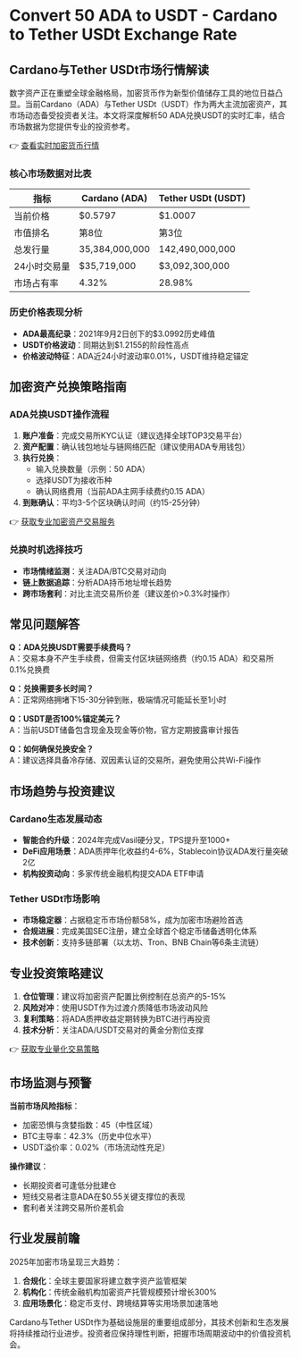 # Convert 50 ADA to USDT - Cardano to Tether USDt Exchange Rate

## Cardano与Tether USDt市场行情解读

数字资产正在重塑全球金融格局，加密货币作为新型价值储存工具的地位日益凸显。当前Cardano（ADA）与Tether USDt（USDT）作为两大主流加密资产，其市场动态备受投资者关注。本文将深度解析50 ADA兑换USDT的实时汇率，结合市场数据为您提供专业的投资参考。

👉 [查看实时加密货币行情](https://bit.ly/okx_welcome)

### 核心市场数据对比表

| 指标                | Cardano (ADA)           | Tether USDt (USDT)       |
|---------------------|-------------------------|--------------------------|
| 当前价格            | $0.5797                | $1.0007                 |
| 市值排名            | 第8位                  | 第3位                   |
| 总发行量            | 35,384,000,000          | 142,490,000,000         |
| 24小时交易量        | $35,719,000             | $3,092,300,000          |
| 市场占有率          | 4.32%                   | 28.98%                  |

### 历史价格表现分析

- **ADA最高纪录**：2021年9月2日创下的$3.0992历史峰值
- **USDT价格波动**：同期达到$1.2155的阶段性高点
- **价格波动特征**：ADA近24小时波动率0.01%，USDT维持稳定锚定

## 加密资产兑换策略指南

### ADA兑换USDT操作流程

1. **账户准备**：完成交易所KYC认证（建议选择全球TOP3交易平台）
2. **资产配置**：确认钱包地址与链网络匹配（建议使用ADA专用钱包）
3. **执行兑换**：
   - 输入兑换数量（示例：50 ADA）
   - 选择USDT为接收币种
   - 确认网络费用（当前ADA主网手续费约0.15 ADA）
4. **到账确认**：平均3-5个区块确认时间（约15-25分钟）

👉 [获取专业加密资产交易服务](https://bit.ly/okx_welcome)

### 兑换时机选择技巧

- **市场情绪监测**：关注ADA/BTC交易对动向
- **链上数据追踪**：分析ADA持币地址增长趋势
- **跨市场套利**：对比主流交易所价差（建议差价>0.3%时操作）

## 常见问题解答

**Q：ADA兑换USDT需要手续费吗？**  
A：交易本身不产生手续费，但需支付区块链网络费（约0.15 ADA）和交易所0.1%兑换费

**Q：兑换需要多长时间？**  
A：正常网络拥堵下15-30分钟到账，极端情况可能延长至1小时

**Q：USDT是否100%锚定美元？**  
A：当前USDT储备包含现金及现金等价物，官方定期披露审计报告

**Q：如何确保兑换安全？**  
A：建议选择具备冷存储、双因素认证的交易所，避免使用公共Wi-Fi操作

## 市场趋势与投资建议

### Cardano生态发展动态

- **智能合约升级**：2024年完成Vasil硬分叉，TPS提升至1000+
- **DeFi应用场景**：ADA质押年化收益约4-6%，Stablecoin协议ADA发行量突破2亿
- **机构投资动向**：多家传统金融机构提交ADA ETF申请

### Tether USDt市场影响

- **市场稳定器**：占据稳定币市场份额58%，成为加密市场避险首选
- **合规进展**：完成美国SEC注册，建立全球首个稳定币储备透明化体系
- **技术创新**：支持多链部署（以太坊、Tron、BNB Chain等6条主流链）

## 专业投资策略建议

1. **仓位管理**：建议将加密资产配置比例控制在总资产的5-15%
2. **风险对冲**：使用USDT作为过渡介质降低市场波动风险
3. **复利策略**：将ADA质押收益定期转换为BTC进行再投资
4. **技术分析**：关注ADA/USDT交易对的黄金分割位支撑

👉 [获取专业量化交易策略](https://bit.ly/okx_welcome)

## 市场监测与预警

**当前市场风险指标**：
- 加密恐惧与贪婪指数：45（中性区域）
- BTC主导率：42.3%（历史中位水平）
- USDT溢价率：0.02%（市场流动性充足）

**操作建议**：
- 长期投资者可逢低分批建仓
- 短线交易者注意ADA在$0.55关键支撑位的表现
- 套利者关注跨交易所价差机会

## 行业发展前瞻

2025年加密市场呈现三大趋势：
1. **合规化**：全球主要国家将建立数字资产监管框架
2. **机构化**：传统金融机构加密资产托管规模预计增长300%
3. **应用场景化**：稳定币支付、跨境结算等实用场景加速落地

Cardano与Tether USDt作为基础设施层的重要组成部分，其技术创新和生态发展将持续推动行业进步。投资者应保持理性判断，把握市场周期波动中的价值投资机会。